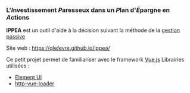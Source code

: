 ### L'*I*nvestissement *P*aresseux dans un *P*lan d'*É*pargne en *A*ctions

**IPPEA** est un outil d'aide à la décision suivant la méthode de la [gestion passive](https://fr.wikipedia.org/wiki/Gestion_passive)

Site web : https://qlefevre.github.io/ippea/

Ce petit projet permet de familiariser avec le framework [Vue.js](https://vuejs.org/)
Librairies utilisées : 
 * [Element UI](https://element.eleme.io/)
 * [http-vue-loader](https://github.com/FranckFreiburger/http-vue-loader)
